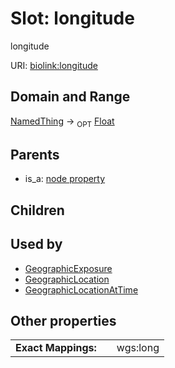 
# Slot: longitude


longitude

URI: [biolink:longitude](https://w3id.org/biolink/vocab/longitude)


## Domain and Range

[NamedThing](NamedThing.md) ->  <sub>OPT</sub>
 [Float](types/Float.md)

## Parents

 *  is_a: [node property](node_property.md)

## Children


## Used by

 * [GeographicExposure](GeographicExposure.md)
 * [GeographicLocation](GeographicLocation.md)
 * [GeographicLocationAtTime](GeographicLocationAtTime.md)

## Other properties

|  |  |  |
| --- | --- | --- |
| **Exact Mappings:** | | wgs:long |

